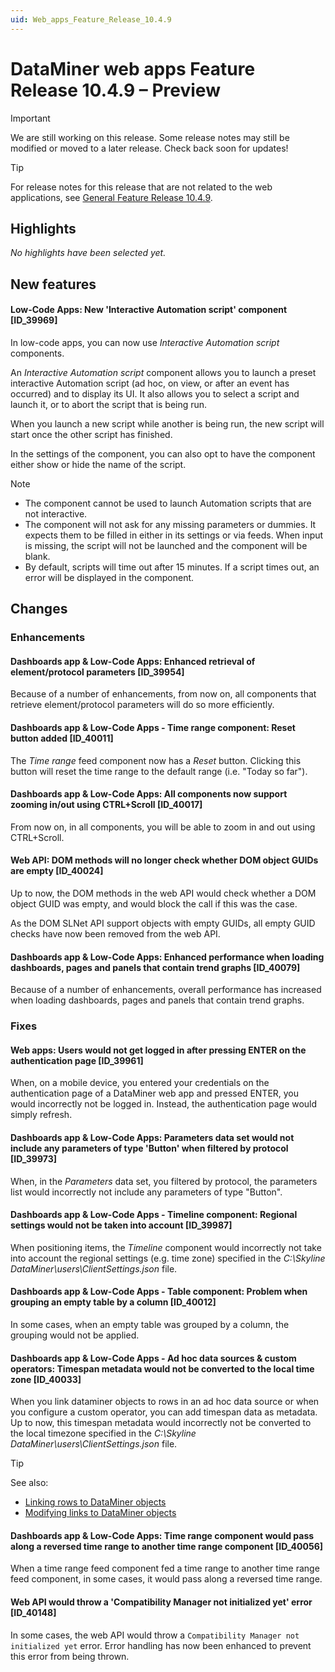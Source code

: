 ```yaml
---
uid: Web_apps_Feature_Release_10.4.9
---
```


# DataMiner web apps Feature Release 10.4.9 – Preview

> [!IMPORTANT]
> We are still working on this release. Some release notes may still be modified or moved to a later release. Check back soon for updates!

> [!TIP]
> For release notes for this release that are not related to the web applications, see [General Feature Release 10.4.9](xref:General_Feature_Release_10.4.9).

## Highlights

*No highlights have been selected yet.*

## New features

#### Low-Code Apps: New 'Interactive Automation script' component [ID_39969]

<!-- MR 10.3.0 [CU18] / 10.4.0 [CU6] - FR 10.4.9 -->

In low-code apps, you can now use *Interactive Automation script* components.

An *Interactive Automation script* component allows you to launch a preset interactive Automation script (ad hoc, on view, or after an event has occurred) and to display its UI. It also allows you to select a script and launch it, or to abort the script that is being run.

When you launch a new script while another is being run, the new script will start once the other script has finished.

In the settings of the component, you can also opt to have the component either show or hide the name of the script.

> [!NOTE]
>
> - The component cannot be used to launch Automation scripts that are not interactive.
> - The component will not ask for any missing parameters or dummies. It expects them to be filled in either in its settings or via feeds. When input is missing, the script will not be launched and the component will be blank.
> - By default, scripts will time out after 15 minutes. If a script times out, an error will be displayed in the component.

## Changes

### Enhancements

#### Dashboards app & Low-Code Apps: Enhanced retrieval of element/protocol parameters [ID_39954]

<!-- MR 10.3.0 [CU18] / 10.4.0 [CU6] - FR 10.4.9 -->

Because of a number of enhancements, from now on, all components that retrieve element/protocol parameters will do so more efficiently.

#### Dashboards app & Low-Code Apps - Time range component: Reset button added [ID_40011]

<!-- MR 10.3.0 [CU18] / 10.4.0 [CU6] - FR 10.4.9 -->

The *Time range* feed component now has a *Reset* button. Clicking this button will reset the time range to the default range (i.e. "Today so far").

#### Dashboards app & Low-Code Apps: All components now support zooming in/out using CTRL+Scroll [ID_40017]

<!-- MR 10.3.0 [CU18] / 10.4.0 [CU6] - FR 10.4.9 -->

From now on, in all components, you will be able to zoom in and out using CTRL+Scroll.

#### Web API: DOM methods will no longer check whether DOM object GUIDs are empty [ID_40024]

<!-- MR 10.3.0 [CU18] / 10.4.0 [CU6] - FR 10.4.9 -->

Up to now, the DOM methods in the web API would check whether a DOM object GUID was empty, and would block the call if this was the case.

As the DOM SLNet API support objects with empty GUIDs, all empty GUID checks have now been removed from the web API.

#### Dashboards app & Low-Code Apps: Enhanced performance when loading dashboards, pages and panels that contain trend graphs [ID_40079]

<!-- MR 10.3.0 [CU18] / 10.4.0 [CU6] - FR 10.4.9 -->

Because of a number of enhancements, overall performance has increased when loading dashboards, pages and panels that contain trend graphs.

### Fixes

#### Web apps: Users would not get logged in after pressing ENTER on the authentication page [ID_39961]

<!-- MR 10.3.0 [CU18] / 10.4.0 [CU6] - FR 10.4.9 -->

When, on a mobile device, you entered your credentials on the authentication page of a DataMiner web app and pressed ENTER, you would incorrectly not be logged in. Instead, the authentication page would simply refresh.

#### Dashboards app & Low-Code Apps: Parameters data set would not include any parameters of type 'Button' when filtered by protocol [ID_39973]

<!-- MR 10.3.0 [CU18] / 10.4.0 [CU6] - FR 10.4.9 -->

When, in the *Parameters* data set, you filtered by protocol, the parameters list would incorrectly not include any parameters of type "Button".

#### Dashboards app & Low-Code Apps - Timeline component: Regional settings would not be taken into account [ID_39987]

<!-- MR 10.3.0 [CU18] / 10.4.0 [CU6] - FR 10.4.9 -->

When positioning items, the *Timeline* component would incorrectly not take into account the regional settings (e.g. time zone) specified in the *C:\\Skyline DataMiner\\users\\ClientSettings.json* file.

#### Dashboards app & Low-Code Apps - Table component: Problem when grouping an empty table by a column [ID_40012]

<!-- MR 10.3.0 [CU18] / 10.4.0 [CU6] - FR 10.4.9 -->

In some cases, when an empty table was grouped by a column, the grouping would not be applied.

#### Dashboards app & Low-Code Apps - Ad hoc data sources & custom operators: Timespan metadata would not be converted to the local time zone [ID_40033]

<!-- MR 10.3.0 [CU18] / 10.4.0 [CU6] - FR 10.4.9 -->

When you link dataminer objects to rows in an ad hoc data source or when you configure a custom operator, you can add timespan data as metadata. Up to now, this timespan metadata would incorrectly not be converted to the local timezone specified in the *C:\\Skyline DataMiner\\users\\ClientSettings.json* file.

> [!TIP]
> See also:
>
> - [Linking rows to DataMiner objects](xref:Ad_hoc_Metadata)
> - [Modifying links to DataMiner objects](xref:CO_Metadata)

#### Dashboards app & Low-Code Apps: Time range component would pass along a reversed time range to another time range component [ID_40056]

<!-- MR 10.3.0 [CU18] / 10.4.0 [CU6] - FR 10.4.9 -->

When a time range feed component fed a time range to another time range feed component, in some cases, it would pass along a reversed time range.

#### Web API would throw a 'Compatibility Manager not initialized yet' error [ID_40148]

<!-- MR 10.3.0 [CU18] / 10.4.0 [CU6] - FR 10.4.9 -->

In some cases, the web API would throw a `Compatibility Manager not initialized yet` error. Error handling has now been enhanced to prevent this error from being thrown.
